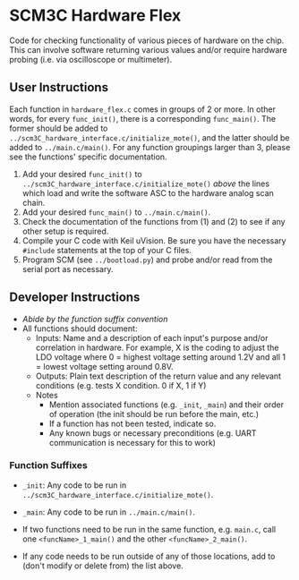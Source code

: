 # SCM3C Hardware Flex
Code for checking functionality of various pieces of hardware on the chip. This can involve software returning various values and/or require hardware probing (i.e. via oscilloscope or multimeter).

## User Instructions
Each function in `hardware_flex.c` comes in groups of 2 or more. In other words, for every `func_init()`, there is a corresponding `func_main()`. The former should be added to `../scm3C_hardware_interface.c/initialize_mote()`, and the latter should be added to `../main.c/main()`. For any function groupings larger than 3, please see the functions' specific documentation.

1. Add your desired `func_init()` to `../scm3C_hardware_interface.c/initialize_mote()` *above* the lines which load and write the software ASC to the hardware analog scan chain.
2. Add your desired `func_main()` to `../main.c/main()`.
3. Check the documentation of the functions from (1) and (2) to see if any other setup is required.
4. Compile your C code with Keil uVision. Be sure you have the necessary `#include` statements at the top of your C files.
5. Program SCM (see `../bootload.py`) and probe and/or read from the serial port as necessary.

## Developer Instructions
* *Abide by the function suffix convention*
* All functions should document:
	- Inputs: Name and a description of each input's purpose and/or correlation in hardware. For example, X is the coding to adjust the LDO voltage where 0 = highest voltage setting around 1.2V and all 1 = lowest voltage setting around 0.8V.
	- Outputs: Plain text description of the return value and any relevant conditions (e.g. tests X condition. 0 if X, 1 if Y)
	- Notes
		* Mention associated functions (e.g. `_init`, `_main`) and their order of operation (the init should be run before the main, etc.)
		* If a function has not been tested, indicate so.
		* Any known bugs or necessary preconditions (e.g. UART communication is necessary for this to work)

### Function Suffixes
* `_init`: Any code to be run in `../scm3C_hardware_interface.c/initialize_mote()`.
* `_main`: Any code to be run in `../main.c/main()`.

* If two functions need to be run in the same function, e.g. `main.c`, call one `<funcName>_1_main()` and the other `<funcName>_2_main()`.
* If any code needs to be run outside of any of those locations, add to (don't modify or delete from) the list above.